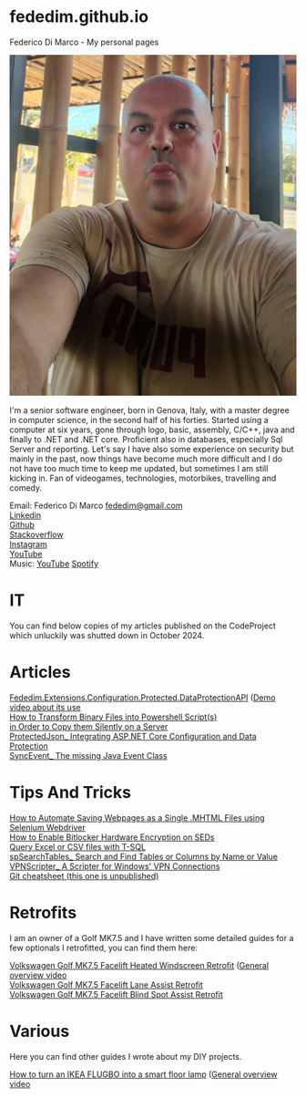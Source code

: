 # fededim.github.io
Federico Di Marco - My personal pages

![Federico Di Marco](./Images/Federico_Di_Marco.jpg "Federico Di Marco")

I'm a senior software engineer, born in Genova, Italy, with a master degree in computer science, in the second half of his forties. Started using a computer at six years, gone through logo, basic, assembly, C/C++, java and finally to .NET and .NET core. Proficient also in databases, especially Sql Server and reporting. Let's say I have also some experience on security but mainly in the past, now things have become much more difficult and I do not have too much time to keep me updated, but sometimes I am still kicking in. Fan of videogames, technologies, motorbikes, travelling and comedy.

Email: Federico Di Marco <fededim@gmail.com><br/>
[Linkedin](https://www.linkedin.com/in/federicodimarco)<br/>
[Github](https://github.com/fededim/)<br/>
[Stackoverflow](https://stackoverflow.com/users/4375005/fededim)<br/>
[Instagram](https://www.instagram.com/fededim.76)<br/>
[YouTube](https://www.youtube.com/@fededim76)<br/>
Music: [YouTube](https://www.youtube.com/@fededim76/playlists) [Spotify](https://open.spotify.com/user/31gffooi3mml3xkhvwcmwvrjnpoq)<br/>

# IT

You can find below copies of my articles published on the CodeProject which unluckily was shutted down in October 2024.

# Articles

[Fededim.Extensions.Configuration.Protected.DataProtectionAPI](<./Articles/Fededim.Extensions.Configuration.Protected.DataProtectionAPI.html>) ([Demo video about its use](<https://www.youtube.com/watch?v=imNnItSh3eg>)</a><br/>
[How to Transform Binary Files into Powershell Script(s)<br/> in Order to Copy them Silently on a Server](<./Articles/How to Transform Binary Files into Powershell Script(s) in Order to Copy them Silently on a Server- CodeProject.html>)<br/>
[ProtectedJson_ Integrating ASP.NET Core Configuration and Data Protection](<./Articles/ProtectedJson_ Integrating ASP.NET Core Configuration and Data Protection- CodeProje.html>)<br/>
[SyncEvent_ The missing Java Event Class](<./Articles/SyncEvent_ The missing Java Event Class- CodeProject.html>)<br/>


# Tips And Tricks
[How to Automate Saving Webpages as a Single .MHTML Files using Selenium Webdriver](<./TipsAndTricks/How to Automate Saving Webpages as a Single .MHTML Files using Selenium Webdriver- CodeProject.html>)<br/>
[How to Enable Bitlocker Hardware Encryption on SEDs](<./TipsAndTricks/How to Enable Bitlocker Hardware Encryption on SEDs- CodeProject.html>)<br/>
[Query Excel or CSV files with T-SQL](<./TipsAndTricks/Query Excel or CSV files with T-SQL- CodeProject.html>)<br/>
[spSearchTables_ Search and Find Tables or Columns by Name or Value](<./TipsAndTricks/spSearchTables_ Search and Find Tables or Columns by Name or Value- CodeProject.html>)<br/>
[VPNScripter_ A Scripter for Windows' VPN Connections](<./TipsAndTricks/VPNScripter_ A Scripter for Windows' VPN Connections- CodeProject.html>)<br/>
[Git cheatsheet (this one is unpublished)](<https://github.com/fededim/fededim.github.io/blob/main/TipsAndTricks/Git_cheatsheet.md>)

# Retrofits

I am an owner of a Golf MK7.5 and I have written some detailed guides for a few optionals I retrofitted, you can find them here:

[Volkswagen Golf MK7.5 Facelift Heated Windscreen Retrofit](<./Retrofits/Golf_MK7.5/Heated Windscreen/Volkswagen Golf MK7.5 Facelift Heated Windscreen Retrofit V1.0.1.pdf>) ([General overview video](https://www.youtube.com/watch?v=I2hk7vTIvNM)</a><br/> 
[Volkswagen Golf MK7.5 Facelift Lane Assist Retrofit](<./Retrofits/Golf_MK7.5/Lane Assist/Volkswagen Golf MK7.5 Facelift Lane Assist Retrofit V1.0.pdf>)<br/>
[Volkswagen Golf MK7.5 Facelift Blind Spot Assist Retrofit](<./Retrofits/Golf_MK7.5/Blind Spot Assist/Volkswagen Golf MK7.5 Facelift Blind Spot Assist Retrofit.pdf>)<br/>


# Various

Here you can find other guides I wrote about my DIY projects.

[How to turn an IKEA FLUGBO into a smart floor lamp](<./Various/Smart floor lamp IKEA FLUGBO/How to turn an IKEA FLUGBO into a smart floor lamp.pdf>) ([General overview video](https://www.youtube.com/watch?v=WeW8FoWY9ug)<br/>
